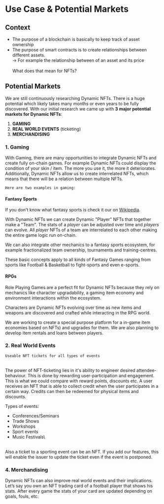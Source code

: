 # Use Case & Potential Markets

## Context

* The purpose of a blockchain is basically to keep track of asset ownership
* The purpose of smart contracts is to create relationships between different assets.\
  \-> For example the relationship between of an asset and its price\
  \
  What does that mean for NFTs?

## Potential Markets

We are still continuously researching Dynamic NFTs. There is a huge potential which likely takes many months or even years to be fully discovered. With our initial research we came up with **3** **major potential markets for Dynamic NFTs**:&#x20;

1. **GAMING**
2. **REAL WORLD EVENTS** (ticketing)
3. **MERCHANDISING**

### 1. Gaming

With Gaming, there are many opportunities to integrate Dynamic NFTs and create fully on-chain games. For example Dynamic NFTs could display the condition of your skin / item. The more you use it, the more it deteriorates. Additionally, Dynamic NFTs allow us to create interrelated NFTs, which means that there will be a relation between multiple NFTs.

`Here are two examples in gaming:`

#### Fantasy Sports

If you don't know what fantasy sports is check it our on [Wikipedia](https://en.wikipedia.org/wiki/Fantasy\_sport).&#x20;

With Dynamic NFTs we can create Dynamic "Player" NFTs that together make a "Team". The stats of a _player_ can be adjusted over time and _players_ can evolve. All _player_ NFTs of a team are interrelated to each other making the entire game logic run on-chain.

We can also integrate other mechanics to a fantasy sports ecosystem, for example fractionalized team ownership, tournaments and training-centres.

These basic concepts apply to all kinds of Fantasy Games ranging from sports like Football & Basketball to fight-sports and even e-sports.

#### RPGs

Role Playing Games are a perfect fit for Dynamic NFTs because they rely on mechanics like character upgradability, a gaming item economy and environment interactions within the ecosystem.

Characters are Dynamic NFTs evolving over time as new items and weapons are discovered and crafted while interacting in the RPG world.

We are working to create a special purpose platform for a in-game item economies based on NFTs) and upgrades for them. We are also planning to develop item rentals and loans between players.



### 2. Real World Events

`Useable NFT tickets for all types of events`

\
The power of NFT-ticketing lies in it's ability to engineer desired attendee-behaviour. This is done by rewarding user-participation and engagement. This is what we could compare with reward points, discounts etc. A user receives an NFT that is able to collect credit when the user participates in a certain way. Credits can then be redeemed for physical items and discounts.

Types of events:

* Conferences/Seminars
* Trade Shows
* Workshops
* Sport events
* Music Festivals\




\
Also a ticket to a sporting event can be an NFT. If you add our  features, this will enable the issuer to update the ticket even if the event is postponed.



### 4. Merchandising

Dynamic NFTs can also improve real world events and their implications. Let’s say you own an NFT trading card of a football player that shows his stats. After every game the stats of your card are updated depending on goals, fouls, etc.
